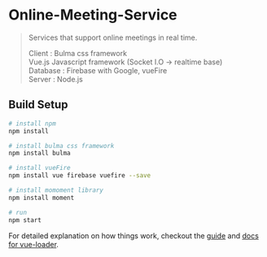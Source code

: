 # Online-Meeting-Service
> Services that support online meetings in real time.
>
> Client : Bulma css framework<br>
>          Vue.js Javascript framework (Socket I.O -> realtime base)<br>
> Database : Firebase with Google, vueFire<br>
> Server : Node.js

## Build Setup

``` bash
# install npm 
npm install

# install bulma css framework
npm install bulma

# install vueFire
npm install vue firebase vuefire --save

# install momoment library
npm install moment

# run
npm start

```

For detailed explanation on how things work, checkout the [guide](http://vuejs-templates.github.io/webpack/) and [docs for vue-loader](http://vuejs.github.io/vue-loader).
